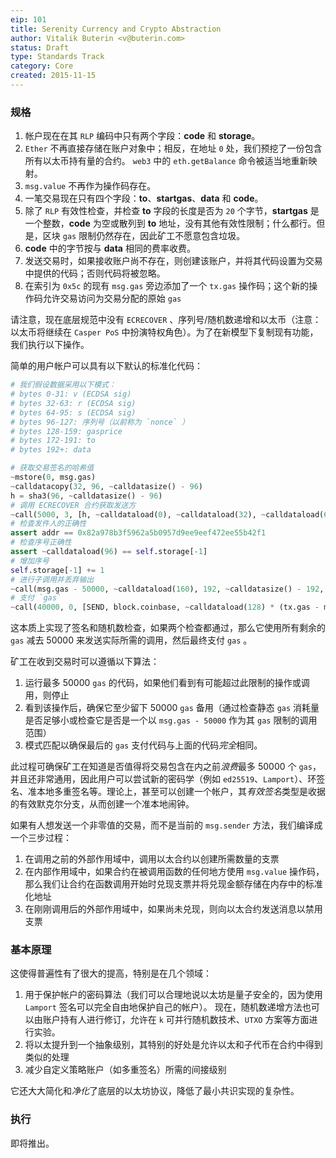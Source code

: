 ```yaml
---
eip: 101
title: Serenity Currency and Crypto Abstraction
author: Vitalik Buterin <v@buterin.com>
status: Draft
type: Standards Track
category: Core
created: 2015-11-15
---
```



### 规格

1. 帐户现在在其 `RLP` 编码中只有两个字段：**code** 和 **storage**。
2. `Ether` 不再直接存储在账户对象中；相反，在地址 `0` 处，我们预挖了一份包含所有以太币持有量的合约。 `web3` 中的 `eth.getBalance` 命令被适当地重新映射。
3. `msg.value` 不再作为操作码存在。
4. 一笔交易现在只有四个字段：**to**、**startgas**、**data** 和 **code**。
5. 除了 `RLP` 有效性检查，并检查 **to** 字段的长度是否为 `20` 个字节，**startgas** 是一个整数，**code** 为空或散列到 **to** 地址，没有其他有效性限制；什么都行。但是，区块 `gas` 限制仍然存在，因此矿工不愿意包含垃圾。
6. **code** 中的字节按与 **data** 相同的费率收费。
7. 发送交易时，如果接收账户尚不存在，则创建该账户，并将其代码设置为交易中提供的代码；否则代码将被忽略。
8. 在索引为 `0x5c` 的现有 `msg.gas` 旁边添加了一个 `tx.gas` 操作码；这个新的操作码允许交易访问为交易分配的原始 `gas`

请注意，现在底层规范中没有 `ECRECOVER` 、序列号/随机数递增和以太币（注意：以太币将继续在 `Casper PoS` 中扮演特权角色）。为了在新模型下复制现有功能，我们执行以下操作。

简单的用户帐户可以具有以下默认的标准化代码：

```python
# 我们假设数据采用以下模式：
# bytes 0-31: v (ECDSA sig)
# bytes 32-63: r (ECDSA sig)
# bytes 64-95: s (ECDSA sig)
# bytes 96-127: 序列号（以前称为 `nonce` ）
# bytes 128-159: gasprice
# bytes 172-191: to
# bytes 192+: data

# 获取交易签名的哈希值
~mstore(0, msg.gas)
~calldatacopy(32, 96, ~calldatasize() - 96)
h = sha3(96, ~calldatasize() - 96)
# 调用 ECRECOVER 合约获取发送方
~call(5000, 3, [h, ~calldataload(0), ~calldataload(32), ~calldataload(64)], 128, ref(addr), 32)
# 检查发件人的正确性
assert addr == 0x82a978b3f5962a5b0957d9ee9eef472ee55b42f1
# 检查序号正确性
assert ~calldataload(96) == self.storage[-1]
# 增加序号
self.storage[-1] += 1
# 进行子调用并丢弃输出
~call(msg.gas - 50000, ~calldataload(160), 192, ~calldatasize() - 192, 0, 0)
# 支付 `gas`
~call(40000, 0, [SEND, block.coinbase, ~calldataload(128) * (tx.gas - msg.gas + 50000)], 96, 0, 0)
```

这本质上实现了签名和随机数检查，如果两个检查都通过，那么它使用所有剩余的 `gas` 减去 50000 来发送实际所需的调用，然后最终支付 `gas` 。

矿工在收到交易时可以遵循以下算法：

1. 运行最多 50000 `gas` 的代码，如果他们看到有可能超过此限制的操作或调用，则停止
2. 看到该操作后，确保它至少留下 50000 `gas` 备用（通过检查静态 `gas` 消耗量是否足够小或检查它是否是一个以 `msg.gas - 50000` 作为其 `gas` 限制的调用范围）
3. 模式匹配以确保最后的 `gas` 支付代码与上面的代码*完全*相同。

此过程可确保矿工在知道是否值得将交易包含在内之前*浪费*最多 50000 个 `gas`，并且还非常通用，因此用户可以尝试新的密码学（例如 `ed25519`、`Lamport`）、环签名、准本地多重签名等。理论上，甚至可以创建一个帐户，其*有效签名*类型是收据的有效默克尔分支，从而创建一个准本地闹钟。

如果有人想发送一个非零值的交易，而不是当前的 `msg.sender` 方法，我们编译成一个三步过程：

1. 在调用之前的外部作用域中，调用以太合约以创建所需数量的支票
2. 在内部作用域中，如果合约在被调用函数的任何地方使用 `msg.value` 操作码，那么我们让合约在函数调用开始时兑现支票并将兑现金额存储在内存中的标准化地址
3. 在刚刚调用后的外部作用域中，如果尚未兑现，则向以太合约发送消息以禁用支票

### 基本原理

这使得普遍性有了很大的提高，特别是在几个领域：

1. 用于保护帐户的密码算法（我们可以合理地说以太坊是量子安全的，因为使用 `Lamport` 签名可以完全自由地保护自己的帐户）。 现在，随机数递增方法也可以由账户持有人进行修订，允许在 `k` 可并行随机数技术、`UTXO` 方案等方面进行实验。
2. 将以太提升到一个抽象级别，其特别的好处是允许以太和子代币在合约中得到类似的处理
3. 减少自定义策略账户（如多重签名）所需的间接级别

它还大大简化和*净化*了底层的以太坊协议，降低了最小共识实现的复杂性。

### 执行

即将推出。
